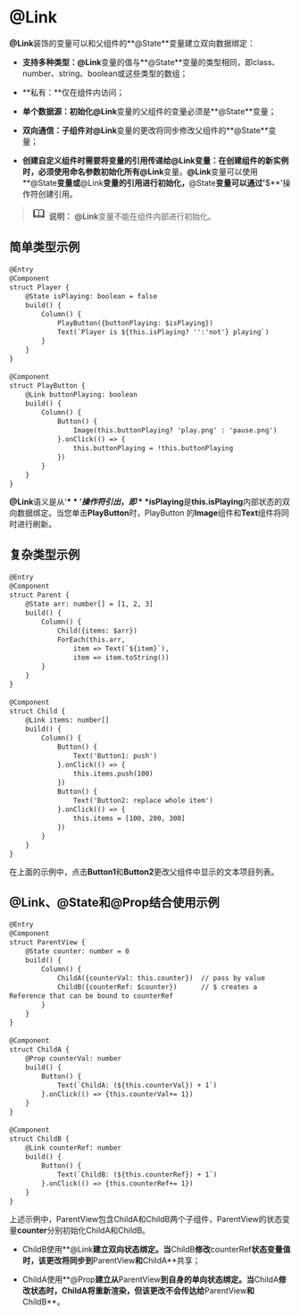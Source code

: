 # @Link

**@Link**装饰的变量可以和父组件的**@State**变量建立双向数据绑定：


- **支持多种类型：@Link**变量的值与**@State**变量的类型相同，即class、number、string、boolean或这些类型的数组；

- **私有：**仅在组件内访问；

- **单个数据源：**初始化**@Link**变量的父组件的变量必须是**@State**变量；

- **双向通信：**子组件对**@Link**变量的更改将同步修改父组件的**@State**变量；

- **创建自定义组件时需要将变量的引用传递给@Link变量：**在创建组件的新实例时，必须使用命名参数初始化所有**@Link**变量。**@Link**变量可以使用**@State**变量或**@Link**变量的引用进行初始化，**@State**变量可以通过'**$**'操作符创建引用。


> ![icon-note.gif](public_sys-resources/icon-note.gif) **说明：**
> **@Link**变量不能在组件内部进行初始化。


## 简单类型示例

```
@Entry
@Component
struct Player {
    @State isPlaying: boolean = false
    build() {
        Column() {
            PlayButton({buttonPlaying: $isPlaying})
            Text(`Player is ${this.isPlaying? '':'not'} playing`)
        }
    }
}

@Component
struct PlayButton {
    @Link buttonPlaying: boolean
    build() {
        Column() {
            Button() {
                Image(this.buttonPlaying? 'play.png' : 'pause.png')
            }.onClick(() => {
                this.buttonPlaying = !this.buttonPlaying
            })
        }
    }
}
```

**@Link**语义是从'**$**'操作符引出，即**$isPlaying**是**this.isPlaying**内部状态的双向数据绑定。当您单击**PlayButton**时，PlayButton 的**Image**组件和**Text**组件将同时进行刷新。


## 复杂类型示例

```
@Entry
@Component
struct Parent {
    @State arr: number[] = [1, 2, 3]
    build() {
        Column() {
            Child({items: $arr})
            ForEach(this.arr,
                item => Text(`${item}`),
                item => item.toString())
        }
    }
}

@Component
struct Child {
    @Link items: number[]
    build() {
        Column() {
            Button() {
                Text('Button1: push')
            }.onClick(() => {
                this.items.push(100)
            })
            Button() {
                Text('Button2: replace whole item')
            }.onClick(() => {
                this.items = [100, 200, 300]
            })
        }
    }
}
```

在上面的示例中，点击**Button1**和**Button2**更改父组件中显示的文本项目列表。


## @Link、@State和@Prop结合使用示例

```
@Entry
@Component
struct ParentView {
    @State counter: number = 0
    build() {
        Column() {
            ChildA({counterVal: this.counter})  // pass by value
            ChildB({counterRef: $counter})      // $ creates a Reference that can be bound to counterRef
        }
    }
}

@Component
struct ChildA {
    @Prop counterVal: number
    build() {
        Button() {
            Text(`ChildA: (${this.counterVal}) + 1`)
        }.onClick(() => {this.counterVal+= 1})
    }
}

@Component
struct ChildB {
    @Link counterRef: number
    build() {
        Button() {
            Text(`ChildB: (${this.counterRef}) + 1`)
        }.onClick(() => {this.counterRef+= 1})
    }
}
```

上述示例中，ParentView包含ChildA和ChildB两个子组件，ParentView的状态变量**counter**分别初始化ChildA和ChildB。

- ChildB使用**@Link**建立双向状态绑定。当**ChildB**修改**counterRef**状态变量值时，该更改将同步到**ParentView**和**ChildA**共享；

- ChildA使用**@Prop**建立从**ParentView**到自身的单向状态绑定。当**ChildA**修改状态时，**ChildA**将重新渲染，但该更改不会传达给**ParentView**和**ChildB**。
